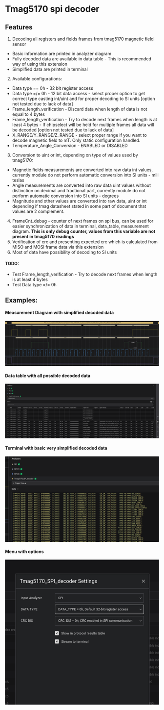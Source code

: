 
  # Tmag5170 spi decoder
  
## Features

1. Decoding all registers and fields frames from tmag5170 magnetic field sensor
- Basic information are printed in analyzer diagram
- Fully decoded data are available in data table - This is recommended way of using this extension
- Simplified data are printed in terminal
2. Available configurations:
- Data type == 0h - 32 bit register access
- Data type =/= 0h  - 12 bit data access - select proper option to get correct type casting int/uint and for proper decoding to SI units [option not tested due to lack of data]
- Frame_length_verification - Discard data when length of data is not equal to 4 bytes
- Frame_length_verification - Try to decode next frames when length is at least 4 bytes - If chipselect will be held for multiple frames all data will be decoded [option not tested due to lack of data]
- X_RANGE/Y_RANGE/Z_RANGE - select proper range if you want to decode magnetic field to mT. Only static configuration handled.
- Temperature_Angle_Conversion - ENABLED or DISABLED
3. Conversion to uint or int, depending on type of values used by tmag5170:
- Magnetic fields measurements are converted into raw data int values, currently module do not perform automatic conversion into SI units - mili teslas
- Angle measurements are converted into raw data uint values without distinction on decimal and fractional part, currently module do not perform automatic conversion into SI units - degrees
- Magnitude and other values are converted into raw data, uint or int depending if tmag datasheet stated in some part of document that values are 2 complement.
4. FrameCnt_debug - counter of next frames on spi bus, can be used for easier synchronization of data in terminal, data_table, measurement diagram. **This is only debug counter, values from this variable are not present in tmag5170 readings**
5. Verification of crc and presenting expected crc which is calculated from MISO and MOSI frame data via this extension
6. Most of data have possibility of decoding to SI units

#### TODO:
- Test Frame_length_verification - Try to decode next frames when length is at least 4 bytes
- Test Data type =/= 0h

## Examples:

#### Measurement Diagram with simplified decoded data
![diagram](./images/diagram.png)

#### Data table with all possible decoded data
![data_table](./images/data_table.png)

#### Terminal with basic very simplified decoded data
![terminal](./images/terminal.png)

#### Menu with options
![menu](./images/menu.png)
